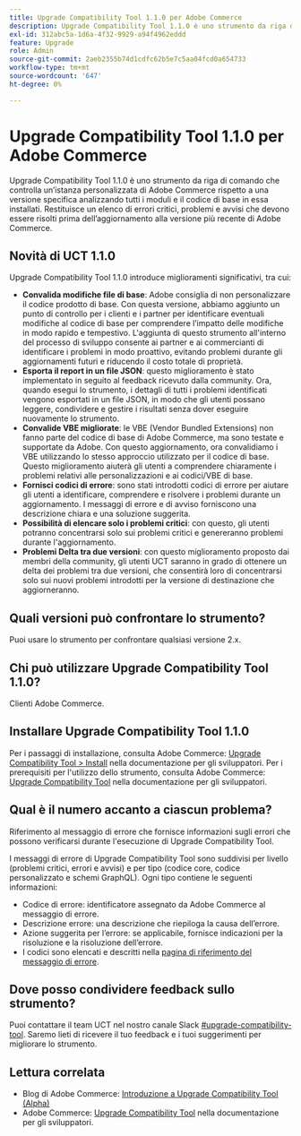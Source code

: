 ```yaml
---
title: Upgrade Compatibility Tool 1.1.0 per Adobe Commerce
description: Upgrade Compatibility Tool 1.1.0 è uno strumento da riga di comando che controlla un’istanza personalizzata di Adobe Commerce rispetto a una versione specifica analizzando tutti i moduli e il codice di base in essa installati. Restituisce un elenco di errori critici, problemi e avvisi che devono essere risolti prima dell’aggiornamento alla versione più recente di Adobe Commerce.
exl-id: 312abc5a-1d6a-4f32-9929-a94f4962eddd
feature: Upgrade
role: Admin
source-git-commit: 2aeb2355b74d1cdfc62b5e7c5aa04fcd0a654733
workflow-type: tm+mt
source-wordcount: '647'
ht-degree: 0%

---
```


# Upgrade Compatibility Tool 1.1.0 per Adobe Commerce

Upgrade Compatibility Tool 1.1.0 è uno strumento da riga di comando che controlla un’istanza personalizzata di Adobe Commerce rispetto a una versione specifica analizzando tutti i moduli e il codice di base in essa installati. Restituisce un elenco di errori critici, problemi e avvisi che devono essere risolti prima dell’aggiornamento alla versione più recente di Adobe Commerce.

## Novità di UCT 1.1.0

Upgrade Compatibility Tool 1.1.0 introduce miglioramenti significativi, tra cui:

* **Convalida modifiche file di base**: Adobe consiglia di non personalizzare il codice prodotto di base. Con questa versione, abbiamo aggiunto un punto di controllo per i clienti e i partner per identificare eventuali modifiche al codice di base per comprendere l’impatto delle modifiche in modo rapido e tempestivo. L&#39;aggiunta di questo strumento all&#39;interno del processo di sviluppo consente ai partner e ai commercianti di identificare i problemi in modo proattivo, evitando problemi durante gli aggiornamenti futuri e riducendo il costo totale di proprietà.
* **Esporta il report in un file JSON**: questo miglioramento è stato implementato in seguito al feedback ricevuto dalla community. Ora, quando esegui lo strumento, i dettagli di tutti i problemi identificati vengono esportati in un file JSON, in modo che gli utenti possano leggere, condividere e gestire i risultati senza dover eseguire nuovamente lo strumento.
* **Convalide VBE migliorate**: le VBE (Vendor Bundled Extensions) non fanno parte del codice di base di Adobe Commerce, ma sono testate e supportate da Adobe. Con questo aggiornamento, ora convalidiamo i VBE utilizzando lo stesso approccio utilizzato per il codice di base. Questo miglioramento aiuterà gli utenti a comprendere chiaramente i problemi relativi alle personalizzazioni e ai codici/VBE di base.
* **Fornisci codici di errore**: sono stati introdotti codici di errore per aiutare gli utenti a identificare, comprendere e risolvere i problemi durante un aggiornamento. I messaggi di errore e di avviso forniscono una descrizione chiara e una soluzione suggerita.
* **Possibilità di elencare solo i problemi critici**: con questo, gli utenti potranno concentrarsi solo sui problemi critici e genereranno problemi durante l&#39;aggiornamento.
* **Problemi Delta tra due versioni**: con questo miglioramento proposto dai membri della community, gli utenti UCT saranno in grado di ottenere un delta dei problemi tra due versioni, che consentirà loro di concentrarsi solo sui nuovi problemi introdotti per la versione di destinazione che aggiorneranno.

## Quali versioni può confrontare lo strumento?

Puoi usare lo strumento per confrontare qualsiasi versione 2.x.

## Chi può utilizzare Upgrade Compatibility Tool 1.1.0?

Clienti Adobe Commerce.

## Installare Upgrade Compatibility Tool 1.1.0

Per i passaggi di installazione, consulta Adobe Commerce: [Upgrade Compatibility Tool > Install](https://experienceleague.adobe.com/en/docs/commerce-operations/upgrade-guide/upgrade-compatibility-tool/use-upgrade-compatibility-tool/run) nella documentazione per gli sviluppatori. Per i prerequisiti per l&#39;utilizzo dello strumento, consulta Adobe Commerce: [Upgrade Compatibility Tool](https://experienceleague.adobe.com/en/docs/commerce-operations/upgrade-guide/upgrade-compatibility-tool/prerequisites) nella documentazione per gli sviluppatori.

## Qual è il numero accanto a ciascun problema?

Riferimento al messaggio di errore che fornisce informazioni sugli errori che possono verificarsi durante l&#39;esecuzione di Upgrade Compatibility Tool.

I messaggi di errore di Upgrade Compatibility Tool sono suddivisi per livello (problemi critici, errori e avvisi) e per tipo (codice core, codice personalizzato e schemi GraphQL). Ogni tipo contiene le seguenti informazioni:

* Codice di errore: identificatore assegnato da Adobe Commerce al messaggio di errore.
* Descrizione errore: una descrizione che riepiloga la causa dell’errore.
* Azione suggerita per l’errore: se applicabile, fornisce indicazioni per la risoluzione e la risoluzione dell’errore.
* I codici sono elencati e descritti nella [pagina di riferimento del messaggio di errore](https://experienceleague.adobe.com/en/docs/commerce-operations/upgrade-guide/upgrade-compatibility-tool/reporting/error-messages).

## Dove posso condividere feedback sullo strumento?

Puoi contattare il team UCT nel nostro canale Slack [#upgrade-compatibility-tool](https://magentocommeng.slack.com/archives/C019Y143U9F). Saremo lieti di ricevere il tuo feedback e i tuoi suggerimenti per migliorare lo strumento.

## Lettura correlata

* Blog di Adobe Commerce: [Introduzione a Upgrade Compatibility Tool (Alpha)](https://magento.com/blog/magento-news/introducing-upgrade-compatibility-tool)
* Adobe Commerce: [Upgrade Compatibility Tool](https://experienceleague.adobe.com/en/docs/commerce-operations/upgrade-guide/upgrade-compatibility-tool/overview) nella documentazione per gli sviluppatori.
